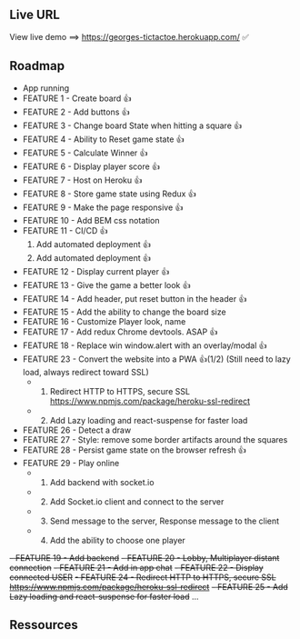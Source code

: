 ## Live URL

View live demo ==> https://georges-tictactoe.herokuapp.com/ ✅

## Roadmap

- App running
- FEATURE 1 - Create board 👍
- FEATURE 2 - Add buttons 👍
- FEATURE 3 - Change board State when hitting a square 👍
- FEATURE 4 - Ability to Reset game state 👍
- FEATURE 5 - Calculate Winner 👍
- FEATURE 6 - Display player score 👍
- FEATURE 7 - Host on Heroku 👍
- FEATURE 8 - Store game state using Redux 👍
- FEATURE 9 - Make the page responsive 👍
- FEATURE 10 - Add BEM css notation
- FEATURE 11 - CI/CD 👍
  1. Add automated deployment 👍
  2. Add automated deployment 👍
- FEATURE 12 - Display current player 👍
- FEATURE 13 - Give the game a better look 👍
- FEATURE 14 - Add header, put reset button in the header 👍
- FEATURE 15 - Add the ability to change the board size
- FEATURE 16 - Customize Player look, name
- FEATURE 17 - Add redux Chrome devtools. ASAP 👍
- FEATURE 18 - Replace win window.alert with an overlay/modal 👍
- FEATURE 23 - Convert the website into a PWA 👍(1/2) (Still need to lazy load, always redirect toward SSL)
  - 1. Redirect HTTP to HTTPS, secure SSL https://www.npmjs.com/package/heroku-ssl-redirect
  - 2. Add Lazy loading and react-suspense for faster load
- FEATURE 26 - Detect a draw
- FEATURE 27 - Style: remove some border artifacts around the squares
- FEATURE 28 - Persist game state on the browser refresh 👍
- FEATURE 29 - Play online
  - 1. Add backend with socket.io
  - 2. Add Socket.io client and connect to the server
  - 3. Send message to the server, Response message to the client
  - 4. Add the ability to choose one player

~~- FEATURE 19 - Add backend~~
~~- FEATURE 20 - Lobby, Multiplayer distant connection~~
~~- FEATURE 21 - Add in app chat~~
~~- FEATURE 22 - Display connected USER~~
~~- FEATURE 24 - Redirect HTTP to HTTPS, secure SSL https://www.npmjs.com/package/heroku-ssl-redirect~~
~~- FEATURE 25 - Add Lazy loading and react-suspense for faster load~~
...

## Ressources
